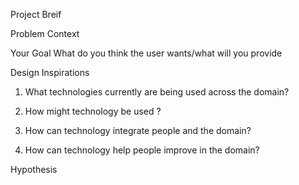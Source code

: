 Project Breif

Problem Context

Your Goal
What do you think the user wants/what will you provide

Design Inspirations

1.	What technologies currently are being used across the domain? 

2.	How might technology be used ?

3.	How can technology integrate people and the domain?  

4.	How can technology help people improve in the domain?


Hypothesis